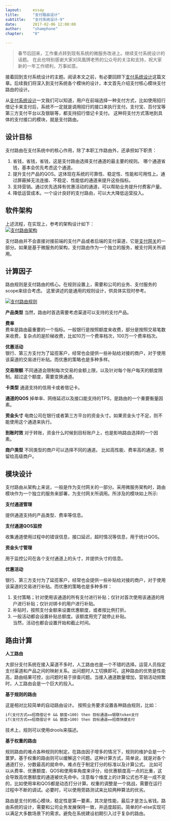 ```yaml
---
layout: 	essay
title: 		"支付路由设计"
subtitle: 	"支付系统设计-9"
date: 		2017-02-06 12:00:00
author: 	"shamphone"
chapter:	"8"

---
```


>  春节后回来，工作重点转到现有系统的微服务改进上。继续支付系统设计的话题。 在此也特别感谢大家对凤凰牌老熊的公众号的关注和支持，祝大家新的一年工作顺利，万事如意。 

接着回到支付系统设计的主题。阅读本文之前，有必要回顾下[支付系统设计]( /essay/2016/08/08/payment-arch/ )这篇文章。后续我们将深入到支付系统各个模块的设计，本文首先介绍支付核心模块支付路由的设计。 

从[支付系统设计]( /essay/2016/08/08/payment-arch/ )一文我们可以知道，用户在前端选择一种支付方式，比如使用招行借记卡来支付后，系统不一定就是调用招行的接口来执行支付。支付宝、百付宝等第三方支付平台以及银联等，都支持招行借记卡支付。 这种将支付方式落地到具体的支付接口的模块，就是支付路由。 

## 设计目标

支付路由在支付系统中的核心作用，除了本职工作路由外，还承担如下职责：

1. 省钱，省钱，省钱，这是支付路由选择支付通道的最主要的规则。 哪个通道省钱，基本会优先考虑这个通道。   
2. 提升支付产品的QOS。这体现在系统的可靠性、稳定性、性能和可用性上。通过屏蔽掉无法连接、不稳定、性能低的通道来提升这些指标。  
3. 支持营销。通过优先选择有优惠活动的通道，可以帮助业务提升付费客户量。   
4. 降低运营成本。一个设计良好的支付路由，可以大大降低运营投入。 

## 软件架构

上述流程，在实现上，参考的架构设计如下：  
[![支付路由架构](http://static.cocolian.cn/img/in-post/route-arch.jpg)](http://static.cocolian.cn/img/in-post/route-arch.jpg)

支付路由并不会直接对接前端的支付产品或者后端的支付渠道，它是[支付网关](/essay/2016/11/02/account-7-gateway/)的一部分。如果是基于微服务的架构，支付路由作为一个独立的服务，被支付网关所调用。 

## 计算因子

路由规则是支付路由的核心。在规则设置上，需要和公司的业务、支付服务的scope来综合考虑。 这里讲述的是通用的规则设计，供具体实现时参考。 

[![支付路由规则](http://static.cocolian.cn/img/in-post/route-rules.jpg)](http://static.cocolian.cn/img/in-post/route-rules.jpg)

**产品类型**
当然，路由时首选需要考虑渠道可以支持的支付产品。

**费率**  
费率是路由最重要的一个指标。一般银行是按照额度来收费，部分是按照交易笔数来收费，复杂点的是阶梯收费，比如10万一个费率档次，100万一个费率档次。 

**优惠活动**  
银行、第三方支付为了延揽客户，经常也会提供一些补贴给对接的商户，对于使用该渠道的交易进行补贴。而优惠的策略也是多种多样。

**交易限额**
不同通道会限制每次交易的金额上限，以及针对每个账户每天的额度限制。超过这个额度，需要变换通道。 

**卡类型**
通道支持的信用卡或者借记卡。

**通道的QOS**
掉单率、网络延迟以及接口能支持的TPS，是路由的一个重要衡量因素。

**资金头寸**
电商公司在银行或者第三方平台的资金头寸。如果资金头寸不足，则不能使用这个通道来执行。 

**到账时效**
对于转账，资金什么时候到目标账户上，也是影响路由选择的一个因素。 

**商户类型**
不同类型的商户可以选择不同的通道。 比如高性能、费率高的通道，预留给高级商户。

## 模块设计

支付路由从架构上来说，一般是作为支付网关的一部分。采用微服务架构时，路由模块作为一个独立的服务来部署，为支付网关所调用。所涉及的模块如上所示:

**支付通道管理** 

提供通道支持的产品类型、费率等信息。

**支付通道QOS监控**  

收集通道使用过程中的错误信息，接口延迟，超时情况等信息，用于统计QOS。

**资金头寸管理**  

用于监控公司在各个支付通道上的头寸，并提供头寸的信息。 

**优惠活动**   

银行、第三方支付为了延揽客户，经常也会提供一些补贴给对接的商户，对于使用该渠道的交易进行补贴。而优惠的策略也是多种多样：
1. 支付策略；针对使用该通道的所有支付进行补贴；仅针对首次使用该通道的用户进行补贴；仅针对绑卡的用户进行补贴。   
2. 补贴时，按照支付金额来设置优惠额度，或者按比例打折。  
3. 一般活动都会设置补贴总额度。该额度用完了就停止补贴。   
当然，活动也都会设置开始和截止时间。 

## 路由计算

**人工路由**  

大部分支付系统在接入渠道不多时，人工路由也是一个不错的选择。运营人员指定支付渠道和产品之间的映射关系。出问题时人工切换即可。这种路由的优势是性能高，路由结果可控，出问题时易于排查问题。当接入通道数量增加，营销活动频繁时，人工路由会是一个巨大的投入。

**基于规则的路由**  

这是相对比较简单的自动路由设计。 按照业务要求设置各种路由规则，比如：

```hbs
if(支付方式==招商借记卡 && 额度<100) then 目标通道==银联token支付
if(支付方式==招商借记卡 && 额度>100) then 目标通道==招商快捷支付
```
技术上，规则可以使用drools来描述。

**基于权重的路由**  

规则路由的难点各种规则的制定。在路由因子增多的情况下，规则的维护会是一个噩梦。基于权重的路由则可以缓解这个问题。这种计算方式，简单说，就是对各个通道打分，分数最高的就命中。难点在于制定打分的标准以及计算公式。
比如可以从费率、优惠额度、QOS和使用率角度来评分，给优惠额度高一点的比重，这会导致高优惠额度的通道被优先命中。注意每个维度上的计算公式也不是一成不变的，比如使用率和QOS都是动态打分计算。权重的调整是一个挑战，需要在运行过程中不断的调试。必要时，可以使用旁路测试来比较两种算法的优劣。

路由是支付的核心模块，稳定性是第一要素，其次是性能，最后才是怎么省钱。路由系统的设计，需要和公司业务发展保持一致，并适度超前。简单的if-else实现可以满足大多数场景下的需求。避免在系统建设初期引入过于复杂的路由。

